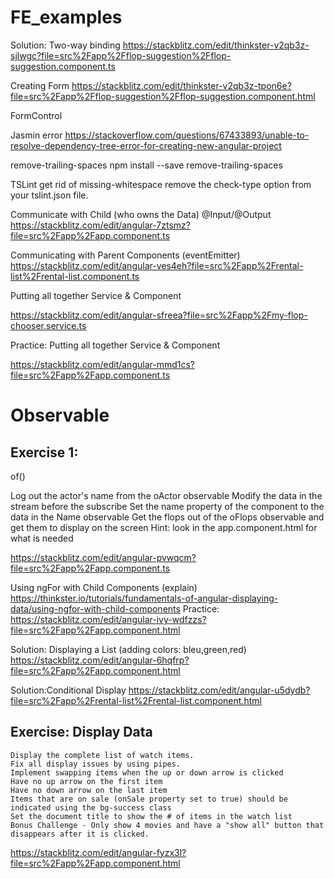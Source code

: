 # FE_examples

Solution: Two-way binding 
https://stackblitz.com/edit/thinkster-v2qb3z-sjlwgc?file=src%2Fapp%2Fflop-suggestion%2Fflop-suggestion.component.ts 

Creating Form
https://stackblitz.com/edit/thinkster-v2qb3z-tpon6e?file=src%2Fapp%2Fflop-suggestion%2Fflop-suggestion.component.html

FormControl

Jasmin error
https://stackoverflow.com/questions/67433893/unable-to-resolve-dependency-tree-error-for-creating-new-angular-project 

remove-trailing-spaces
npm install --save remove-trailing-spaces

TSLint get rid of missing-whitespace
remove the check-type option from your tslint.json file.

Communicate with Child (who owns the Data) @Input/@Output
https://stackblitz.com/edit/angular-7ztsmz?file=src%2Fapp%2Fapp.component.ts

Communicating with Parent Components (eventEmitter)
https://stackblitz.com/edit/angular-ves4eh?file=src%2Fapp%2Frental-list%2Frental-list.component.ts 

Putting all together Service & Component

https://stackblitz.com/edit/angular-sfreea?file=src%2Fapp%2Fmy-flop-chooser.service.ts 

Practice: Putting all together Service & Component

https://stackblitz.com/edit/angular-mmd1cs?file=src%2Fapp%2Fapp.component.ts

# Observable

## Exercise 1:
of()

Log out the actor's name from the oActor observable
Modify the data in the stream before the subscribe
Set the name property of the component to the data in the Name observable
Get the flops out of the oFlops observable and get them to display on the screen
Hint: look in the app.component.html for what is needed

https://stackblitz.com/edit/angular-pvwqcm?file=src%2Fapp%2Fapp.component.ts


Using ngFor with Child Components (explain)
https://thinkster.io/tutorials/fundamentals-of-angular-displaying-data/using-ngfor-with-child-components
Practice: https://stackblitz.com/edit/angular-ivy-wdfzzs?file=src%2Fapp%2Fapp.component.html

Solution: Displaying a List (adding colors: bleu,green,red)
https://stackblitz.com/edit/angular-6hqfrp?file=src%2Fapp%2Fapp.component.html


Solution:Conditional Display
https://stackblitz.com/edit/angular-u5dydb?file=src%2Fapp%2Frental-list%2Frental-list.component.html

## Exercise: Display Data
```
Display the complete list of watch items.
Fix all display issues by using pipes.
Implement swapping items when the up or down arrow is clicked
Have no up arrow on the first item
Have no down arrow on the last item
Items that are on sale (onSale property set to true) should be indicated using the bg-success class
Set the document title to show the # of items in the watch list
Bonus Challenge - Only show 4 movies and have a "show all" button that disappears after it is clicked.
```

https://stackblitz.com/edit/angular-fyzx3l?file=src%2Fapp%2Fapp.component.html

